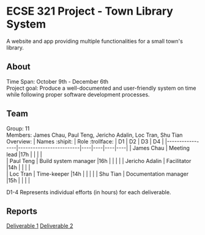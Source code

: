 # ECSE 321 Project - Town Library System

A website and app providing multiple functionalities for a small town's library.

## About

Time Span: October 9th - December 6th \
Project goal: Produce a well-documented and user-friendly system on time while following proper software development processes.

## Team
Group: 11 \
Members: James Chau, Paul Teng, Jericho Adalin, Loc Tran, Shu Tian \
Overview:
| Names :shipit:  | Role :trollface:        | D1 | D2 | D3 | D4 |
|-----------------|-------------------------|----|----|----|----|
| James Chau      | Meeting lead            |17h |    |    |    |    
| Paul Teng       | Build system manager    |16h |    |    |    |
| Jericho Adalin  | Facilitator             |14h |    |    |    |    
| Loc Tran        | Time-keeper             |14h |    |    |    |
| Shu Tian        | Documentation manager   |15h |    |    |    |

D1-4 Represents individual efforts (in hours) for each deliverable.

## Reports
[Deliverable 1](https://github.com/McGill-ECSE321-Fall2021/project-group-11/wiki/Deliverable-1)
[Deliverable 2](https://github.com/McGill-ECSE321-Fall2021/project-group-11/wiki/Deliverable-2)
